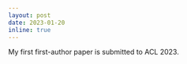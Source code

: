```yaml
---
layout: post
date: 2023-01-20
inline: true
---
```


My first first-author paper is submitted to ACL 2023.

